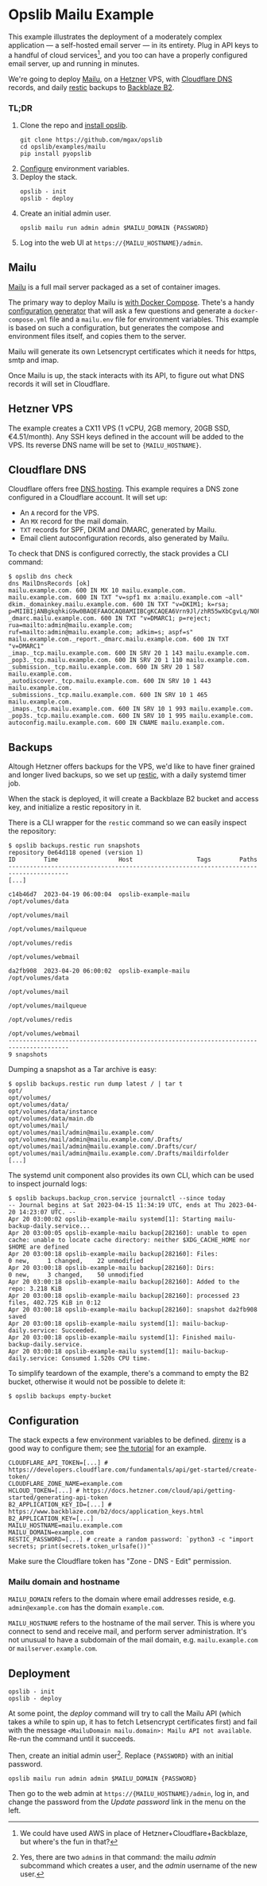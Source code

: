 # Opslib Mailu Example

This example illustrates the deployment of a moderately complex application — a self-hosted email server — in its entirety. Plug in API keys to a handful of cloud services[^1], and you too can have a properly configured email server, up and running in minutes.

[^1]: We could have used AWS in place of Hetzner+Cloudflare+Backblaze, but where's the fun in that?

We're going to deploy [Mailu](https://mailu.io), on a [Hetzner](https://www.hetzner.com/) VPS, with [Cloudflare DNS](https://www.cloudflare.com/dns/) records, and daily [restic](https://restic.net/) backups to [Backblaze B2](https://www.backblaze.com/b2/cloud-storage.html).

### TL;DR

1. Clone the repo and [install opslib](https://pyopslib.readthedocs.io/en/latest/installation.html).
    ```shell
    git clone https://github.com/mgax/opslib
    cd opslib/examples/mailu
    pip install pyopslib
    ```
1. [Configure](#configuration) environment variables.
1. Deploy the stack.
    ```shell
    opslib - init
    opslib - deploy
    ```
1. Create an initial admin user.
    ```shell
    opslib mailu run admin admin $MAILU_DOMAIN {PASSWORD}
    ```
1. Log into the web UI at `https://{MAILU_HOSTNAME}/admin`.

## Mailu

[Mailu](https://mailu.io) is a full mail server packaged as a set of container images.

The primary way to deploy Mailu is [with Docker Compose](https://mailu.io/2.0/compose/setup.html). Thete's a handy [configuration generator](https://setup.mailu.io/2.0/) that will ask a few questions and generate a `docker-compose.yml` file and a `mailu.env` file for environment variables. This example is based on such a configuration, but generates the compose and environment files itself, and copies them to the server.

Mailu will generate its own Letsencrypt certificates which it needs for https, smtp and imap.

Once Mailu is up, the stack interacts with its API, to figure out what DNS records it will set in Cloudflare.

## Hetzner VPS

The example creates a CX11 VPS (1 vCPU, 2GB memory, 20GB SSD, €4.51/month). Any SSH keys defined in the account will be added to the VPS. Its reverse DNS name will be set to `{MAILU_HOSTNAME}`.

## Cloudflare DNS

Cloudflare offers free [DNS hosting](https://www.cloudflare.com/dns/). This example requires a DNS zone configured in a Cloudflare account. It will set up:

* An `A` record for the VPS.
* An `MX` record for the mail domain.
* `TXT` records for SPF, DKIM and DMARC, generated by Mailu.
* Email client autoconfiguration records, also generated by Mailu.

To check that DNS is configured correctly, the stack provides a CLI command:

```
$ opslib dns check
dns MailDnsRecords [ok]
mailu.example.com. 600 IN MX 10 mailu.example.com.
mailu.example.com. 600 IN TXT "v=spf1 mx a:mailu.example.com ~all"
dkim._domainkey.mailu.example.com. 600 IN TXT "v=DKIM1; k=rsa; p=MIIBIjANBgkqhkiG9w0BAQEFAAOCAQ8AMIIBCgKCAQEA6Vrn9Jl/zhR55wXbCgvLq/NOF51oCG8dYZ/+kL6Uieodu2ofndM7syBL+rLuqiCyCK+LufQonlzSOhOM5pTQwQ1K3j5Ryn0+x7j3R+UtAELdYYWirAkuN6UDLHK8IknnnAAoeAziIW9up4X6c/8CMgofSSN0UzgZnjR3kgWsIanKSEn1ZSPRF+5LRbvlM2eV2w1N7k51ydtmknEvHt69uNdMBoqlLIU5VekrbNMtRZiXCcANhMPqYSzMWV7eiqsEOQuOW/blsolsMQLgF9LQ/07mbzWCgJKzz893EgFrMmDpB4lAQB0fwtFe9bewAUGW8tpnyrZ8RHKcDYjF0EV0pwIDAQAB"
_dmarc.mailu.example.com. 600 IN TXT "v=DMARC1; p=reject; rua=mailto:admin@mailu.example.com; ruf=mailto:admin@mailu.example.com; adkim=s; aspf=s"
mailu.example.com._report._dmarc.mailu.example.com. 600 IN TXT "v=DMARC1"
_imap._tcp.mailu.example.com. 600 IN SRV 20 1 143 mailu.example.com.
_pop3._tcp.mailu.example.com. 600 IN SRV 20 1 110 mailu.example.com.
_submission._tcp.mailu.example.com. 600 IN SRV 20 1 587 mailu.example.com.
_autodiscover._tcp.mailu.example.com. 600 IN SRV 10 1 443 mailu.example.com.
_submissions._tcp.mailu.example.com. 600 IN SRV 10 1 465 mailu.example.com.
_imaps._tcp.mailu.example.com. 600 IN SRV 10 1 993 mailu.example.com.
_pop3s._tcp.mailu.example.com. 600 IN SRV 10 1 995 mailu.example.com.
autoconfig.mailu.example.com. 600 IN CNAME mailu.example.com.
```

## Backups

Altough Hetzner offers backups for the VPS, we'd like to have finer grained and longer lived backups, so we set up [restic](https://restic.net/), with a daily systemd timer job.

When the stack is deployed, it will create a Backblaze B2 bucket and access key, and initialize a restic repository in it.

There is a CLI wrapper for the `restic` command so we can easily inspect the repository:

```
$ opslib backups.restic run snapshots
repository 0e64d118 opened (version 1)
ID        Time                 Host                  Tags        Paths
---------------------------------------------------------------------------------------
[...]

c14b46d7  2023-04-19 06:00:04  opslib-example-mailu              /opt/volumes/data
                                                                 /opt/volumes/mail
                                                                 /opt/volumes/mailqueue
                                                                 /opt/volumes/redis
                                                                 /opt/volumes/webmail

da2fb908  2023-04-20 06:00:02  opslib-example-mailu              /opt/volumes/data
                                                                 /opt/volumes/mail
                                                                 /opt/volumes/mailqueue
                                                                 /opt/volumes/redis
                                                                 /opt/volumes/webmail
---------------------------------------------------------------------------------------
9 snapshots
```

Dumping a snapshot as a Tar archive is easy:

```
$ opslib backups.restic run dump latest / | tar t
opt/
opt/volumes/
opt/volumes/data/
opt/volumes/data/instance
opt/volumes/data/main.db
opt/volumes/mail/
opt/volumes/mail/admin@mailu.example.com/
opt/volumes/mail/admin@mailu.example.com/.Drafts/
opt/volumes/mail/admin@mailu.example.com/.Drafts/cur/
opt/volumes/mail/admin@mailu.example.com/.Drafts/maildirfolder
[...]
```

The systemd unit component also provides its own CLI, which can be used to inspect journald logs:

```
$ opslib backups.backup_cron.service journalctl --since today
-- Journal begins at Sat 2023-04-15 11:34:19 UTC, ends at Thu 2023-04-20 14:23:07 UTC. --
Apr 20 03:00:02 opslib-example-mailu systemd[1]: Starting mailu-backup-daily.service...
Apr 20 03:00:05 opslib-example-mailu backup[282160]: unable to open cache: unable to locate cache directory: neither $XDG_CACHE_HOME nor $HOME are defined
Apr 20 03:00:18 opslib-example-mailu backup[282160]: Files:           0 new,     1 changed,    22 unmodified
Apr 20 03:00:18 opslib-example-mailu backup[282160]: Dirs:            0 new,     3 changed,    50 unmodified
Apr 20 03:00:18 opslib-example-mailu backup[282160]: Added to the repo: 3.218 KiB
Apr 20 03:00:18 opslib-example-mailu backup[282160]: processed 23 files, 402.725 KiB in 0:12
Apr 20 03:00:18 opslib-example-mailu backup[282160]: snapshot da2fb908 saved
Apr 20 03:00:18 opslib-example-mailu systemd[1]: mailu-backup-daily.service: Succeeded.
Apr 20 03:00:18 opslib-example-mailu systemd[1]: Finished mailu-backup-daily.service.
Apr 20 03:00:18 opslib-example-mailu systemd[1]: mailu-backup-daily.service: Consumed 1.520s CPU time.
```

To simplify teardown of the example, there's a command to empty the B2 bucket, otherwise it would not be possible to delete it:

```
$ opslib backups empty-bucket
```

## Configuration

The stack expects a few environment variables to be defined. [direnv](https://direnv.net/) is a good way to configure them; see [the tutorial](https://pyopslib.readthedocs.io/en/latest/tutorial/layout.html) for an example.

```env
CLOUDFLARE_API_TOKEN=[...] # https://developers.cloudflare.com/fundamentals/api/get-started/create-token/
CLOUDFLARE_ZONE_NAME=example.com
HCLOUD_TOKEN=[...] # https://docs.hetzner.com/cloud/api/getting-started/generating-api-token
B2_APPLICATION_KEY_ID=[...] # https://www.backblaze.com/b2/docs/application_keys.html
B2_APPLICATION_KEY=[...]
MAILU_HOSTNAME=mailu.example.com
MAILU_DOMAIN=example.com
RESTIC_PASSWORD=[...] # create a random password: `python3 -c "import secrets; print(secrets.token_urlsafe())"`
```

Make sure the Cloudflare token has "Zone - DNS - Edit" permission.

### Mailu domain and hostname

`MAILU_DOMAIN` refers to the domain where email addresses reside, e.g. `admin@example.com` has the domain `example.com`.

`MAILU_HOSTNAME` refers to the hostname of the mail server. This is where you connect to send and receive mail, and perform server administration. It's not unusual to have a subdomain of the mail domain, e.g. `mailu.example.com` or `mailserver.example.com`.

## Deployment

```shell
opslib - init
opslib - deploy
```

At some point, the _deploy_ command will try to call the Mailu API (which takes a while to spin up, it has to fetch Letsencrypt certificates first) and fail with the message `<MailuDomain mailu.domain>: Mailu API not available`. Re-run the command until it succeeds.

Then, create an initial admin user[^2]. Replace `{PASSWORD}` with an initial password.

[^2]: Yes, there are two `admin`s in that command: the mailu _admin_ subcommand which creates a user, and the _admin_ username of the new user.

```shell
opslib mailu run admin admin $MAILU_DOMAIN {PASSWORD}
```

Then go to the web admin at `https://{MAILU_HOSTNAME}/admin`, log in, and change the password from the _Update password_ link in the menu on the left.

